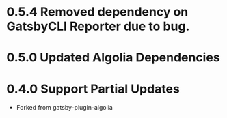 # 0.5.4 Removed dependency on GatsbyCLI Reporter due to bug.

# 0.5.0 Updated Algolia Dependencies

# 0.4.0 Support Partial Updates

  * Forked from gatsby-plugin-algolia